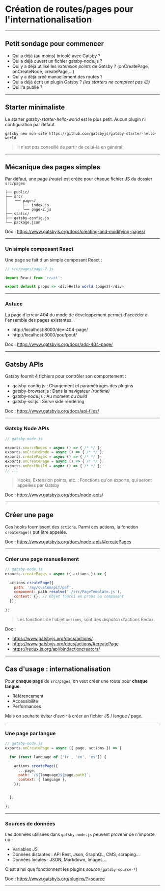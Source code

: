 










# Création de routes/pages pour l'internationalisation
















---

## Petit sondage pour commencer

- Qui a déjà (au moins) bricolé avec Gatsby ?
- Qui a déjà ouvert un fichier gatsby-node.js ?
- Qui y a déjà utilisé les *extension points* de Gatsby ? (onCreatePage, onCreateNode, createPage,…)
- Qui y a déjà créé manuellement des routes ?
- Qui a déjà écrit un plugin Gatsby ? *(les starters ne comptent pas 😉)*
- Qui l'a publié ?


















---

## Starter minimaliste

Le starter *gatsby-starter-hello-world* est le plus petit.
Aucun plugin ni configuration par défaut.

`gatsby new mon-site https://github.com/gatsbyjs/gatsby-starter-hello-world`

> Il n'est *pas* conseillé de partir de celui-là en général.















---

## Mécanique des pages simples

Par défaut, une page *(route)* est créée
pour chaque fichier JS du dossier `src/pages`

```
├── public/
├── src/
│   └── pages/
│       ├── index.js
│       └── page-2.js
├── static/
├── gatsby-config.js
└── package.json
```

Doc : https://www.gatsbyjs.org/docs/creating-and-modifying-pages/
















---

### Un simple composant React

Une page se fait d'un simple composant React :

```js
// src/pages/page-2.js

import React from 'react';

export default props => <div>Hello world (page2)</div>;
```




















---

### Astuce

La page d'erreur 404 du mode de développement
permet d'accéder à l'ensemble des pages existantes.

- http://localhost:8000/dev-404-page/
- http://localhost:8000/poufpouf/

Doc : https://www.gatsbyjs.org/docs/add-404-page/




















---

## Gatsby APIs

Gatsby fournit 4 fichiers pour contrôler son comportement :

- gatsby-config.js :  Chargement et paramétrages des plugins
- gatsby-browser.js : Dans la navigateur *(runtime)*
- gatsby-node.js :    Au moment du *build*
- gatsby-ssr.js :     Serve side rendering

Doc : https://www.gatsbyjs.org/docs/api-files/


















---

### Gatsby Node APIs

```js
// gatsby-node.js

exports.sourceNodes = async () => { /* */ };
exports.onCreateNode = async () => { /* */ };
exports.createPages = async () => { /* */ };
exports.onCreatePage = async () => { /* */ };
exports.onPostBuild = async () => { /* */ };
// ...
```

> Hooks, Extension points, etc. :
>   Fonctions qu'on exporte, qui seront appelées par Gatsby

Doc : https://www.gatsbyjs.org/docs/node-apis/




















---

## Créer une page

Ces hooks fournissent des `actions`.
Parmi ces actions, la fonction `createPage()` put être appelée.

Doc : https://www.gatsbyjs.org/docs/node-apis/#createPages




















---

### Créer une page manuellement

```js
// gatsby-node.js
exports.createPages = async ({ actions }) => {

  actions.createPage({
    path: '/my/custom/pif/paf',
    component: path.resolve('./src/PageTemplate.js'),
    context: {}, // Objet fourni en props au composant
  });

};
```
> Les fonctions de l'objet `actions`, sont des *dispatch* d'actions Redux.

Doc :
- https://www.gatsbyjs.org/docs/actions/
- https://www.gatsbyjs.org/docs/actions/#createPage
- https://redux.js.org/api/bindactioncreators/




















---

## Cas d'usage : internationalisation

Pour **chaque page** de `src/pages`,
on veut créer une route pour **chaque langue**.

+ Référencement
+ Accessibilité
+ Performances

Mais on souhaite éviter d'avoir à
créer un fichier JS / langue / page.




















---

### Une page par langue

```js
// gatsby-node.js
exports.onCreatePage = async ({ page, actions }) => {

  for (const language of ['fr', 'en', 'es']) {

    actions.createPage({
      ...page,
      path: `/${language}${page.path}`,
      context: { language },
    });


  };

};
```




















---

### Sources de données

Les données utilisées dans `gatsby-node.js`
peuvent provenir de n'importe ou :

- Variables JS
- Données distantes : API Rest, Json, GraphQL, CMS, scraping…
- Données locales : JSON, Markdown, Images,…

C'est ainsi que fonctionnent les plugins *source* (`gatsby-source-*`)

Doc : https://www.gatsbyjs.org/plugins/?=source


















---
